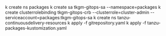 k create ns packages
k create sa tkgm-gitops-sa --namespace=packages
k create clusterrolebinding tkgm-gitops-crb --clusterrole=cluster-admin --serviceaccount=packages:tkgm-gitops-sa
k create ns tanzu-continuousdelivery-resources
k apply -f gitrepository.yaml
k apply -f tanzu-packages-kustomization.yaml
